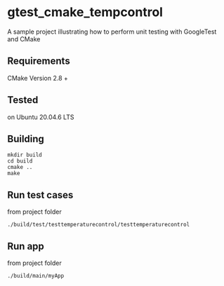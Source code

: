# gtest_cmake_tempcontrol

A sample project illustrating how to perform unit testing with GoogleTest and CMake

## Requirements 
CMake Version 2.8 +

## Tested
on Ubuntu 20.04.6 LTS

## Building

~~~
mkdir build
cd build
cmake ..
make
~~~

## Run test cases

from project folder

~~~
./build/test/testtemperaturecontrol/testtemperaturecontrol
~~~



## Run app 

from project folder

~~~
./build/main/myApp
~~~
